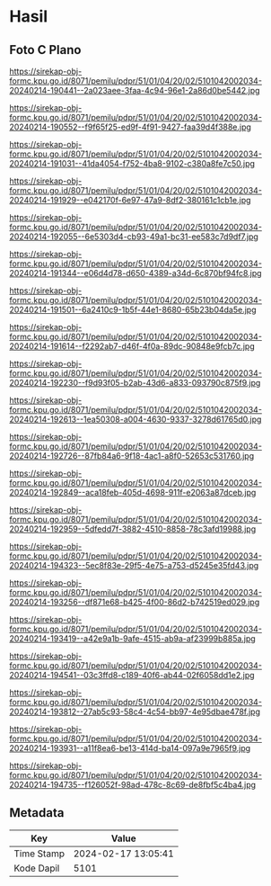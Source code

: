 # Hasil

## Foto C Plano

https://sirekap-obj-formc.kpu.go.id/8071/pemilu/pdpr/51/01/04/20/02/5101042002034-20240214-190441--2a023aee-3faa-4c94-96e1-2a86d0be5442.jpg

https://sirekap-obj-formc.kpu.go.id/8071/pemilu/pdpr/51/01/04/20/02/5101042002034-20240214-190552--f9f65f25-ed9f-4f91-9427-faa39d4f388e.jpg

https://sirekap-obj-formc.kpu.go.id/8071/pemilu/pdpr/51/01/04/20/02/5101042002034-20240214-191031--41da4054-f752-4ba8-9102-c380a8fe7c50.jpg

https://sirekap-obj-formc.kpu.go.id/8071/pemilu/pdpr/51/01/04/20/02/5101042002034-20240214-191929--e042170f-6e97-47a9-8df2-380161c1cb1e.jpg

https://sirekap-obj-formc.kpu.go.id/8071/pemilu/pdpr/51/01/04/20/02/5101042002034-20240214-192055--6e5303d4-cb93-49a1-bc31-ee583c7d9df7.jpg

https://sirekap-obj-formc.kpu.go.id/8071/pemilu/pdpr/51/01/04/20/02/5101042002034-20240214-191344--e06d4d78-d650-4389-a34d-6c870bf94fc8.jpg

https://sirekap-obj-formc.kpu.go.id/8071/pemilu/pdpr/51/01/04/20/02/5101042002034-20240214-191501--6a2410c9-1b5f-44e1-8680-65b23b04da5e.jpg

https://sirekap-obj-formc.kpu.go.id/8071/pemilu/pdpr/51/01/04/20/02/5101042002034-20240214-191614--f2292ab7-d46f-4f0a-89dc-90848e9fcb7c.jpg

https://sirekap-obj-formc.kpu.go.id/8071/pemilu/pdpr/51/01/04/20/02/5101042002034-20240214-192230--f9d93f05-b2ab-43d6-a833-093790c875f9.jpg

https://sirekap-obj-formc.kpu.go.id/8071/pemilu/pdpr/51/01/04/20/02/5101042002034-20240214-192613--1ea50308-a004-4630-9337-3278d61765d0.jpg

https://sirekap-obj-formc.kpu.go.id/8071/pemilu/pdpr/51/01/04/20/02/5101042002034-20240214-192726--87fb84a6-9f18-4ac1-a8f0-52653c531760.jpg

https://sirekap-obj-formc.kpu.go.id/8071/pemilu/pdpr/51/01/04/20/02/5101042002034-20240214-192849--aca18feb-405d-4698-911f-e2063a87dceb.jpg

https://sirekap-obj-formc.kpu.go.id/8071/pemilu/pdpr/51/01/04/20/02/5101042002034-20240214-192959--5dfedd7f-3882-4510-8858-78c3afd19988.jpg

https://sirekap-obj-formc.kpu.go.id/8071/pemilu/pdpr/51/01/04/20/02/5101042002034-20240214-194323--5ec8f83e-29f5-4e75-a753-d5245e35fd43.jpg

https://sirekap-obj-formc.kpu.go.id/8071/pemilu/pdpr/51/01/04/20/02/5101042002034-20240214-193256--df871e68-b425-4f00-86d2-b742519ed029.jpg

https://sirekap-obj-formc.kpu.go.id/8071/pemilu/pdpr/51/01/04/20/02/5101042002034-20240214-193419--a42e9a1b-9afe-4515-ab9a-af23999b885a.jpg

https://sirekap-obj-formc.kpu.go.id/8071/pemilu/pdpr/51/01/04/20/02/5101042002034-20240214-194541--03c3ffd8-c189-40f6-ab44-02f6058dd1e2.jpg

https://sirekap-obj-formc.kpu.go.id/8071/pemilu/pdpr/51/01/04/20/02/5101042002034-20240214-193812--27ab5c93-58c4-4c54-bb97-4e95dbae478f.jpg

https://sirekap-obj-formc.kpu.go.id/8071/pemilu/pdpr/51/01/04/20/02/5101042002034-20240214-193931--a11f8ea6-be13-414d-ba14-097a9e7965f9.jpg

https://sirekap-obj-formc.kpu.go.id/8071/pemilu/pdpr/51/01/04/20/02/5101042002034-20240214-194735--f126052f-98ad-478c-8c69-de8fbf5c4ba4.jpg


## Metadata

| Key        | Value               |
| ---------- | ------------------- |
| Time Stamp | 2024-02-17 13:05:41 |
| Kode Dapil | 5101                |




